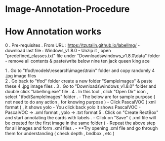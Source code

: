 # Image-Annotation-Procedure

How Annotation works
=======================================
0 . Pre-requisites . From URL : https://tzutalin.github.io/labelImg/
	 - download last file : Windows_v1.8.0
	 - Unzip it , open "predefined_classes.txt" file under "Downloads\windows_v1.8.0\data" folder 
			- remove all contents & paste/write below
					nine
					ten
					jack
					queen
					king
					ace

1 . Go to "tfod\models\research\images\train" folder and copy randomly 4 .jpg image files 	
2 . Go back to "tfod\" folder create a new folder "SampleImages" & paste these 4 .jpg image files .	
3 . Go to "Downloads\windows_v1.8.0" folder and double click "labelImg.exe" file .
4 . In this tool , click "Open Dir" icon , select "tfod\SampleImages" folder .
		- The below are for sample purpose ( not need to do any action , for knowing purpose )
			- Click PascalVOC ( xml format ) , it shows  yolo
			- You click back yolo it shows PascalVOC
			- PascalVOC -> .xml format , yolo -> .txt format
5 . Click on "Create RectBox" and start annotating the cards with labels .
		- Click on "Save" ( .xml file will be created for the first image in the same folder ) 
		- Repeat the above step for all images and form .xml files .
		- **Try opening .xml file and go through them for understanding ( check depth  , bndbox , etc )
